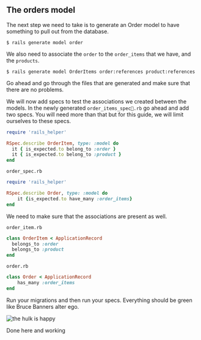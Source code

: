 ## The orders model

The next step we need to take is to generate an Order model to have something to pull out from the database.

`$ rails generate model order`

We also need to associate the `order` to the `order_items` that we have, and the `products`.

`$ rails generate model OrderItems order:references product:references`

Go ahead and go through the files that are generated and make sure that there are no problems.

We will now add specs to test the associations we created between the models.
In the newly generated `order_items_spec.rb` go ahead and add two specs.
You will need more than that but for this guide, we will limit ourselves to these specs.

```ruby
require 'rails_helper'

RSpec.describe OrderItem, type: :model do
  it { is_expected.to belong_to :order }
  it { is_expected.to belong_to :product }
end
```

`order_spec.rb`

```ruby
require 'rails_helper'

RSpec.describe Order, type: :model do
	it {is_expected.to have_many :order_items}
end
```

We need to make sure that the associations are present as well.

`order_item.rb`

```ruby
class OrderItem < ApplicationRecord
  belongs_to :order
  belongs_to :product
end
```

`order.rb`

```ruby
class Order < ApplicationRecord
	has_many :order_items
end
```

Run your migrations and then run your specs. Everything should be green like Bruce Banners alter ego.

![the hulk is happy](https://media.giphy.com/media/i3lbNZhnB1Jle/giphy.gif)

Done here and working